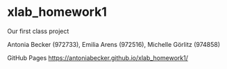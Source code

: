# xlab_homework1
Our first class project

Antonia Becker (972733), Emilia Arens (972516), Michelle Görlitz (974858)

GitHub Pages https://antoniabecker.github.io/xlab_homework1/
